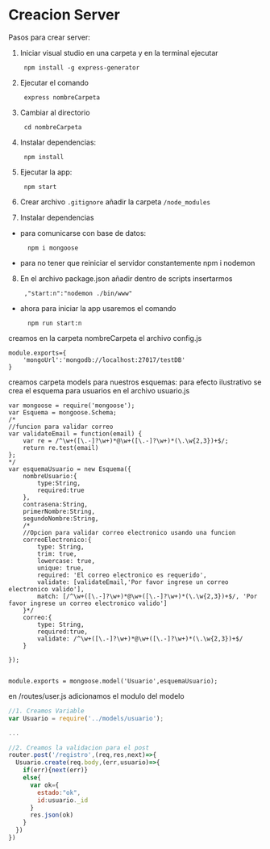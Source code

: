 # Creacion Server

Pasos para crear server:

1. Iniciar visual studio en una carpeta y en la terminal ejecutar

        npm install -g express-generator

2. Ejecutar el comando

        express nombreCarpeta

3. Cambiar al directorio
        
        cd nombreCarpeta

4. Instalar dependencias:

        npm install

5. Ejecutar la app:

        npm start

6. Crear archivo `.gitignore` añadir la carpeta `/node_modules`

7. Instalar dependencias
- para comunicarse con base de datos:

        npm i mongoose

- para no tener que reiniciar el servidor constantemente
        npm i nodemon

8. En el archivo package.json añadir dentro de scripts insertarmos

        ,"start:n":"nodemon ./bin/www"

- ahora para iniciar la app usaremos el comando
        
        npm run start:n


creamos en la carpeta nombreCarpeta el archivo config.js

```JS
module.exports={
    'mongoUrl':'mongodb://localhost:27017/testDB'
}
```

creamos carpeta models para nuestros esquemas: para efecto ilustrativo se crea el esquema para usuarios en el archivo usuario.js
```JS
var mongoose = require('mongoose');
var Esquema = mongoose.Schema;
/*
//funcion para validar correo
var validateEmail = function(email) {
    var re = /^\w+([\.-]?\w+)*@\w+([\.-]?\w+)*(\.\w{2,3})+$/;
    return re.test(email)
};
*/
var esquemaUsuario = new Esquema({
    nombreUsuario:{
        type:String,
        required:true
    },
    contrasena:String,
    primerNombre:String,
    segundoNombre:String,
    /*
    //Opcion para validar correo electronico usando una funcion
    correoElectronico:{
        type: String,
        trim: true,
        lowercase: true,
        unique: true,
        required: 'El correo electronico es requerido',
        validate: [validateEmail,'Por favor ingrese un correo electronico valido'],
        match: [/^\w+([\.-]?\w+)*@\w+([\.-]?\w+)*(\.\w{2,3})+$/, 'Por favor ingrese un correo electronico valido']
    }*/
    correo:{
        type: String,
        required:true,
        validate: /^\w+([\.-]?\w+)*@\w+([\.-]?\w+)*(\.\w{2,3})+$/
    }

});


module.exports = mongoose.model('Usuario',esquemaUsuario);
```
en /routes/user.js adicionamos el modulo del modelo
```js
//1. Creamos Variable
var Usuario = require('../models/usuario');

...

//2. Creamos la validacion para el post
router.post('/registro',(req,res,next)=>{
  Usuario.create(req.body,(err,usuario)=>{
    if(err){next(err)}
    else{
      var ok={
        estado:"ok",
        id:usuario._id
      }
      res.json(ok)
    }
  })
})
```
